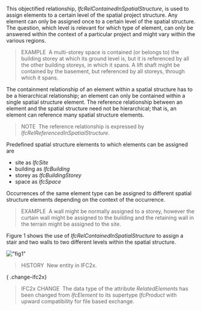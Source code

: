 This objectified relationship, _IfcRelContainedInSpatialStructure_, is used to assign elements to a certain level of the spatial project structure. Any element can only be assigned once to a certain level of the spatial structure. The question, which level is relevant for which type of element, can only be answered within the context of a particular project and might vary within the various regions.

> EXAMPLE&nbsp; A multi-storey space is contained (or belongs to) the building storey at which its ground level is, but it is referenced by all the other building storeys, in which it spans. A lift shaft might be contained by the basement, but referenced by all storeys, through which it spans.

The containment relationship of an element within a spatial structure has to be a hierarchical relationship; an element can only be contained within a single spatial structure element. The reference relationship between an element and the spatial structure need not be hierarchical; that is, an element can reference many spatial structure elements.

> NOTE&nbsp; The reference relationship is expressed by _IfcRelReferencedInSpatialStructure_.

Predefined spatial structure elements to which elements can be assigned are

* site as _IfcSite_ 
* building as _IfcBuilding_ 
* storey as _IfcBuildingStorey_ 
* space as _IfcSpace_ 

Occurrences of the same element type can be assigned to different spatial structure elements depending on the context of the occurrence.

> EXAMPLE&nbsp; A wall might be normally assigned to a storey, however the curtain wall might be assigned to the building and the retaining wall in the terrain might be assigned to the site.

Figure 1 shows the use of _IfcRelContainedInSpatialStructure_ to assign a stair and two walls to two different levels within the spatial structure.

!["fig1"](../../../../../../figures/ifcrelcontainedinspatialstructure-fig1.png "Figure 1 &mdash; Relationship for spatial structure containment")

> HISTORY&nbsp; New entity in IFC2x.

{ .change-ifc2x}
> IFC2x CHANGE&nbsp; The data type of the attribute _RelatedElements_ has been changed from _IfcElement_ to its supertype _IfcProduct_ with upward compatibility for file based exchange.
